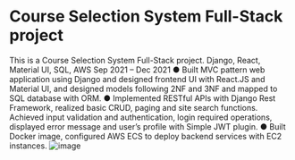 # Course Selection System Full-Stack project

This is a Course Selection System Full-Stack project.
Django, React, Material UI, SQL, AWS 				              Sep 2021 – Dec 2021
●	Built MVC pattern web application using Django and designed frontend UI with React.JS and Material UI, and designed models following 2NF and 3NF and mapped to SQL database with ORM.
●	Implemented RESTful APIs with Django Rest Framework, realized basic CRUD, paging and site search functions. Achieved input validation and authentication, login required operations, displayed error message and user’s profile with Simple JWT plugin.
●	Built Docker image, configured AWS ECS to deploy backend services with EC2 instances. 
![image](https://user-images.githubusercontent.com/81410651/215381207-91ea9df3-2d5e-41de-91ec-5ff9fdae974b.png)
